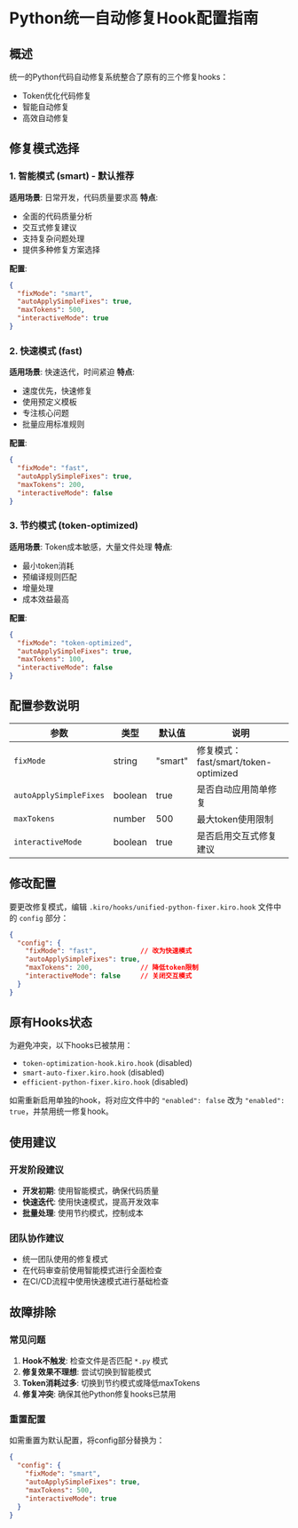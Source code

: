 # Python统一自动修复Hook配置指南

## 概述
统一的Python代码自动修复系统整合了原有的三个修复hooks：
- Token优化代码修复
- 智能自动修复  
- 高效自动修复

## 修复模式选择

### 1. 智能模式 (smart) - 默认推荐
**适用场景**: 日常开发，代码质量要求高
**特点**:
- 全面的代码质量分析
- 交互式修复建议
- 支持复杂问题处理
- 提供多种修复方案选择

**配置**:
```json
{
  "fixMode": "smart",
  "autoApplySimpleFixes": true,
  "maxTokens": 500,
  "interactiveMode": true
}
```

### 2. 快速模式 (fast)
**适用场景**: 快速迭代，时间紧迫
**特点**:
- 速度优先，快速修复
- 使用预定义模板
- 专注核心问题
- 批量应用标准规则

**配置**:
```json
{
  "fixMode": "fast",
  "autoApplySimpleFixes": true,
  "maxTokens": 200,
  "interactiveMode": false
}
```

### 3. 节约模式 (token-optimized)
**适用场景**: Token成本敏感，大量文件处理
**特点**:
- 最小token消耗
- 预编译规则匹配
- 增量处理
- 成本效益最高

**配置**:
```json
{
  "fixMode": "token-optimized",
  "autoApplySimpleFixes": true,
  "maxTokens": 100,
  "interactiveMode": false
}
```

## 配置参数说明

| 参数                   | 类型    | 默认值  | 说明                                 |
| ---------------------- | ------- | ------- | ------------------------------------ |
| `fixMode`              | string  | "smart" | 修复模式：fast/smart/token-optimized |
| `autoApplySimpleFixes` | boolean | true    | 是否自动应用简单修复                 |
| `maxTokens`            | number  | 500     | 最大token使用限制                    |
| `interactiveMode`      | boolean | true    | 是否启用交互式修复建议               |

## 修改配置

要更改修复模式，编辑 `.kiro/hooks/unified-python-fixer.kiro.hook` 文件中的 `config` 部分：

```json
{
  "config": {
    "fixMode": "fast",           // 改为快速模式
    "autoApplySimpleFixes": true,
    "maxTokens": 200,            // 降低token限制
    "interactiveMode": false     // 关闭交互模式
  }
}
```

## 原有Hooks状态
为避免冲突，以下hooks已被禁用：
- `token-optimization-hook.kiro.hook` (disabled)
- `smart-auto-fixer.kiro.hook` (disabled)  
- `efficient-python-fixer.kiro.hook` (disabled)

如需重新启用单独的hook，将对应文件中的 `"enabled": false` 改为 `"enabled": true`，并禁用统一修复hook。

## 使用建议

### 开发阶段建议
- **开发初期**: 使用智能模式，确保代码质量
- **快速迭代**: 使用快速模式，提高开发效率
- **批量处理**: 使用节约模式，控制成本

### 团队协作建议
- 统一团队使用的修复模式
- 在代码审查前使用智能模式进行全面检查
- 在CI/CD流程中使用快速模式进行基础检查

## 故障排除

### 常见问题
1. **Hook不触发**: 检查文件是否匹配 `*.py` 模式
2. **修复效果不理想**: 尝试切换到智能模式
3. **Token消耗过多**: 切换到节约模式或降低maxTokens
4. **修复冲突**: 确保其他Python修复hooks已禁用

### 重置配置
如需重置为默认配置，将config部分替换为：
```json
{
  "config": {
    "fixMode": "smart",
    "autoApplySimpleFixes": true,
    "maxTokens": 500,
    "interactiveMode": true
  }
}
```

